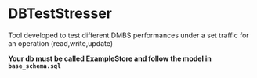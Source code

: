 # DBTestStresser

Tool developed to test different DMBS performances under a set traffic for an operation (read,write,update)

**Your db must be called ExampleStore and follow the model in `base_schema.sql`**
